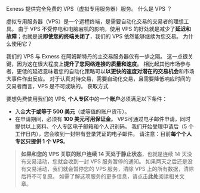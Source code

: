 
Exness 提供完全免费的 VPS（虚拟专用服务器）服务。
什么是 VPS ？
 
虚拟专用服务器（VPS）是一个远程终端，是需要自动化交易的交易者的理想工具。 由于 VPS 不受停电和电脑宕机的影响，使用 VPS 的好处就是减少了**延迟和故障**；也就是说**即使您的终端关闭了**，我们的 VPS 依然能够继续为您交易。
为什么使用它？
 
我们的 VPS 与 Exness 在阿姆斯特丹的主交易服务器仅有一步之隔。 这一点很关键，因为这在很大程度上**提升了您网络连接的质量和速度**。 相比起其他市场参与者，更低的延迟意味着您的自动化策略可以**以更快的速度对潜在的交易机会**和市场大事件作出反应。
对于认真对待交易，需要自动化交易，且需要降低响应时间的交易者而言，VPS 是不可或缺的。
获取方式
 
要想免费使用我们的 VPS, **个人专区**中的一个**账户**必须满足以下条件：
* 入金**大于或等于 500 美元**（或等值的账户货币）。
* 在申请期间，必须有 **100 美元可用保证金**。
VPS可通过电子邮件申请，同时提供以上资料、个人专区电子邮箱和个人识别码。
我们开始受理申请后（5 个工作日内），您会收到一封带有登录凭证的电子邮件。
请注意：目前**每个个人专区只提供 1 个 VPS**。
> **如果和您的 VPS 关联的账户连续 14 天处于静止状态**，也就是连续 14 天没有交易活动，您就会收到一封 VPS 服务暂停的通知。 如果两天之后还是没有交易活动，我们就会暂停您的 VPS 服务，清除 VPS 上的所有数据，清除后将不可复原。
如需了解这项服务的更多信息，请点击**此处**阅读相关文章。